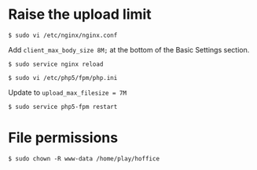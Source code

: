 # Raise the upload limit

`$ sudo vi /etc/nginx/nginx.conf`

Add `client_max_body_size 8M;` at the bottom of the Basic Settings section.

`$ sudo service nginx reload`

`$ sudo vi /etc/php5/fpm/php.ini`

Update to `upload_max_filesize = 7M`

`$ sudo service php5-fpm restart`


# File permissions

`$ sudo chown -R www-data /home/play/hoffice`
